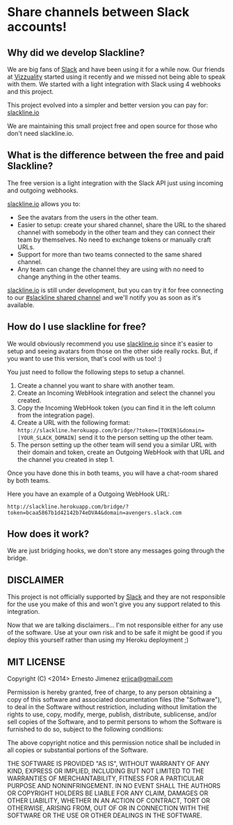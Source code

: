 # Share channels between Slack accounts!

## Why did we develop Slackline?

We are big fans of [Slack][slack] and have been using it for a while
now. Our friends at [Vizzuality][vizzuality] started using it recently
and we missed not being able to speak with them. We started with a light
integration with Slack using 4 webhooks and this project.

This project evolved into a simpler and better version you can pay for: [slackline.io](http://slackline.io)

We are maintaining this small project free and open source for those who don't need slackline.io.

## What is the difference between the free and paid Slackline?

The free version is a light integration with the Slack API just using incoming and outgoing webhooks.

[slackline.io](http://slackline.io) allows you to:
 - See the avatars from the users in the other team.
 - Easier to setup: create your shared channel, share the URL to the shared channel with somebody in the other team and they can connect their team by themselves. No need to exchange tokens or manually craft URLs.
 - Support for more than two teams connected to the same shared channel.
 - Any team can change the channel they are using with no need to change anything in the other teams.

[slackline.io](http://slackline.io) is still under development, but you can try it for free connecting to our [#slackline shared channel](http://slackline.io/shared_channels/slackline) and we'll notify you as soon as it's available.

## How do I use slackline for free?

We would obviously recommend you use [slackline.io](http://slackline.io) since it's easier to setup and seeing avatars from those on the other side really rocks. But, if you want to use this version, that's cool with us too! :)

You just need to follow the following steps to setup a channel.

 1. Create a channel you want to share with another team.
 2. Create an Incoming WebHook integration and select the channel you created.
 3. Copy the Incoming WebHook token (you can find it in the left column
    from the integration page).
 4. Create a URL with the following format: ```http://slackline.herokuapp.com/bridge/?token=[TOKEN]&domain=[YOUR_SLACK_DOMAIN]``` send it to the person setting up the other team.
 5. The person setting up the other team will send you a similar
    URL with their domain and token, create an Outgoing WebHook with
    that URL and the channel you created in step 1.

Once you have done this in both teams, you will have a chat-room
shared by both teams.

Here you have an example of a Outgoing WebHook URL:

```
http://slackline.herokuapp.com/bridge/?token=bcaa5867b1d42142b74eDVA4&domain=avengers.slack.com
```

## How does it work?

We are just bridging hooks, we don't store any messages going through
the bridge.

## DISCLAIMER

This project is not officially supported by [Slack][slack] and they are
not responsible for the use you make of this and won't give you any
support related to this integration.

Now that we are talking disclaimers... I'm not responsible either for
any use of the software. Use at your own risk and to be safe it might be
good if you deploy this yourself rather than using my Heroku deployment ;)

## MIT LICENSE

Copyright (C) <2014> Ernesto Jimenez <erjica@gmail.com>


Permission is hereby granted, free of charge, to any person obtaining a
copy of this software and associated documentation files (the
"Software"), to deal in the Software without restriction, including
without limitation the rights to use, copy, modify, merge, publish,
distribute, sublicense, and/or sell copies of the Software, and to
permit persons to whom the Software is furnished to do so, subject to
the following conditions:

The above copyright notice and this permission notice shall be included
in all copies or substantial portions of the Software.

THE SOFTWARE IS PROVIDED "AS IS", WITHOUT WARRANTY OF ANY KIND, EXPRESS
OR IMPLIED, INCLUDING BUT NOT LIMITED TO THE WARRANTIES OF
MERCHANTABILITY, FITNESS FOR A PARTICULAR PURPOSE AND NONINFRINGEMENT.
IN NO EVENT SHALL THE AUTHORS OR COPYRIGHT HOLDERS BE LIABLE FOR ANY
CLAIM, DAMAGES OR OTHER LIABILITY, WHETHER IN AN ACTION OF CONTRACT,
TORT OR OTHERWISE, ARISING FROM, OUT OF OR IN CONNECTION WITH THE
SOFTWARE OR THE USE OR OTHER DEALINGS IN THE SOFTWARE.


[slack]: http://slack.com
[vizzuality]: http://vizzuality.com
